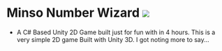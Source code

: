 Minso Number Wizard ![](https://travis-ci.org/thongnx6/minso-number-wizard.svg?branch=master)
===

- A C# Based Unity 2D Game built just for fun with in 4 hours. This is a very simple 2D game Built with Unity 3D. I got noting more to say...
